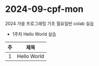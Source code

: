 # 2024-09-cpf-mon
2024 가을 프로그래밍 기초 월요일반 colab 실습

* 1주차 Hello World 실습

| 주 | 제목 |
|:-----:|:-----:|
|1|Hello World|

